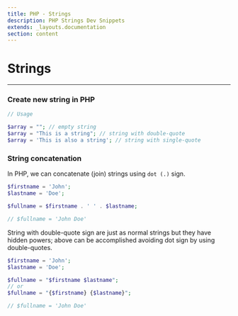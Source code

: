 ```yaml
---
title: PHP - Strings
description: PHP Strings Dev Snippets
extends: _layouts.documentation
section: content
---
```


# Strings

---

### Create new string in PHP

```php
// Usage

$array = ""; // empty string
$array = "This is a string"; // string with double-quote
$array = 'This is also a string'; // string with single-quote
```

### String concatenation

In PHP, we can concatenate (join) strings using `dot (.)` sign.
```php
$firstname = 'John';
$lastname = 'Doe';

$fullname = $firstname . ' ' . $lastname;

// $fullname = 'John Doe'
```

String with double-quote sign are just as normal strings but they have hidden powers;
above can be accomplished avoiding dot sign by using double-quotes.


```php
$firstname = 'John';
$lastname = 'Doe';

$fullname = "$firstname $lastname";
// or
$fullname = "{$firstname} {$lastname}";

// $fullname = 'John Doe'
```
